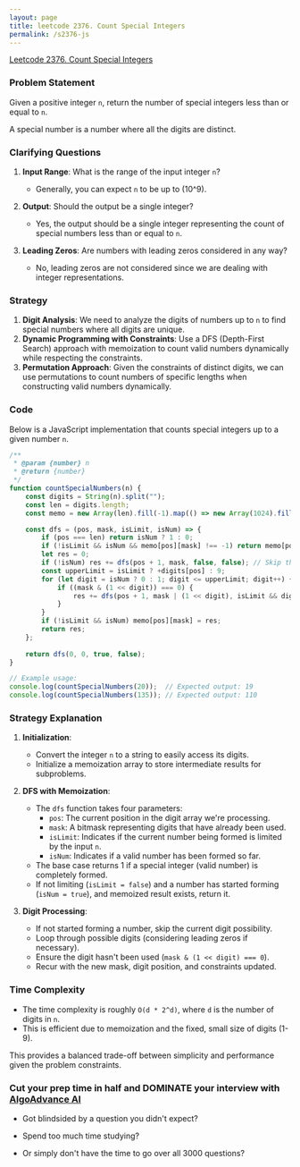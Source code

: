 ```yaml
---
layout: page
title: leetcode 2376. Count Special Integers
permalink: /s2376-js
---
```

[Leetcode 2376. Count Special Integers](https://algoadvance.github.io/algoadvance/l2376)
### Problem Statement

Given a positive integer `n`, return the number of special integers less than or equal to `n`. 

A special number is a number where all the digits are distinct.

### Clarifying Questions

1. **Input Range**: What is the range of the input integer `n`? 
   - Generally, you can expect `n` to be up to \(10^9\).

2. **Output**: Should the output be a single integer?
   - Yes, the output should be a single integer representing the count of special numbers less than or equal to `n`.

3. **Leading Zeros**: Are numbers with leading zeros considered in any way?
   - No, leading zeros are not considered since we are dealing with integer representations.

### Strategy

1. **Digit Analysis**: We need to analyze the digits of numbers up to `n` to find special numbers where all digits are unique.
2. **Dynamic Programming with Constraints**: Use a DFS (Depth-First Search) approach with memoization to count valid numbers dynamically while respecting the constraints.
3. **Permutation Approach**: Given the constraints of distinct digits, we can use permutations to count numbers of specific lengths when constructing valid numbers dynamically.

### Code

Below is a JavaScript implementation that counts special integers up to a given number `n`.

```javascript
/**
 * @param {number} n
 * @return {number}
 */
function countSpecialNumbers(n) {
    const digits = String(n).split("");
    const len = digits.length;
    const memo = new Array(len).fill(-1).map(() => new Array(1024).fill(-1));

    const dfs = (pos, mask, isLimit, isNum) => {
        if (pos === len) return isNum ? 1 : 0;
        if (!isLimit && isNum && memo[pos][mask] !== -1) return memo[pos][mask];
        let res = 0;
        if (!isNum) res += dfs(pos + 1, mask, false, false); // Skip the current digit
        const upperLimit = isLimit ? +digits[pos] : 9;
        for (let digit = isNum ? 0 : 1; digit <= upperLimit; digit++) {
            if ((mask & (1 << digit)) === 0) {
                res += dfs(pos + 1, mask | (1 << digit), isLimit && digit === upperLimit, true);
            }
        }
        if (!isLimit && isNum) memo[pos][mask] = res;
        return res;
    };
    
    return dfs(0, 0, true, false);
}

// Example usage:
console.log(countSpecialNumbers(20));  // Expected output: 19
console.log(countSpecialNumbers(135)); // Expected output: 110
```

### Strategy Explanation

1. **Initialization**:
   - Convert the integer `n` to a string to easily access its digits.
   - Initialize a memoization array to store intermediate results for subproblems.

2. **DFS with Memoization**:
   - The `dfs` function takes four parameters:
     - `pos`: The current position in the digit array we're processing.
     - `mask`: A bitmask representing digits that have already been used.
     - `isLimit`: Indicates if the current number being formed is limited by the input `n`.
     - `isNum`: Indicates if a valid number has been formed so far.
   - The base case returns 1 if a special integer (valid number) is completely formed.
   - If not limiting (`isLimit = false`) and a number has started forming (`isNum = true`), and memoized result exists, return it.

3. **Digit Processing**:
   - If not started forming a number, skip the current digit possibility.
   - Loop through possible digits (considering leading zeros if necessary).
   - Ensure the digit hasn't been used (`mask & (1 << digit) === 0`).
   - Recur with the new mask, digit position, and constraints updated.

### Time Complexity

- The time complexity is roughly `O(d * 2^d)`, where `d` is the number of digits in `n`. 
- This is efficient due to memoization and the fixed, small size of digits (1-9). 

This provides a balanced trade-off between simplicity and performance given the problem constraints.


### Cut your prep time in half and DOMINATE your interview with [AlgoAdvance AI](https://algoAdvance.com)

- Got blindsided by a question you didn't expect?

- Spend too much time studying?

- Or simply don't have the time to go over all 3000 questions?

